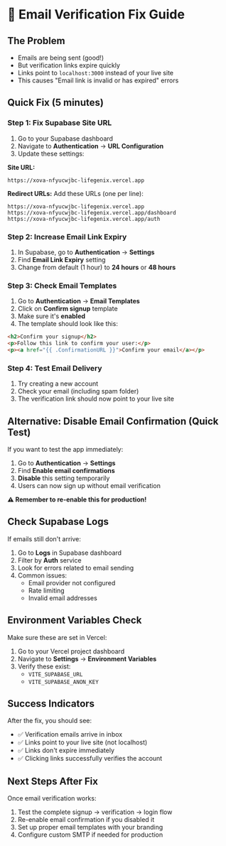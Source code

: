 # 🚨 Email Verification Fix Guide

## The Problem
- Emails are being sent (good!)
- But verification links expire quickly
- Links point to `localhost:3000` instead of your live site
- This causes "Email link is invalid or has expired" errors

## Quick Fix (5 minutes)

### Step 1: Fix Supabase Site URL
1. Go to your Supabase dashboard
2. Navigate to **Authentication** → **URL Configuration**
3. Update these settings:

**Site URL:** 
```
https://xova-nfyucwjbc-lifegenix.vercel.app
```

**Redirect URLs:** Add these URLs (one per line):
```
https://xova-nfyucwjbc-lifegenix.vercel.app
https://xova-nfyucwjbc-lifegenix.vercel.app/dashboard
https://xova-nfyucwjbc-lifegenix.vercel.app/auth
```

### Step 2: Increase Email Link Expiry
1. In Supabase, go to **Authentication** → **Settings**
2. Find **Email Link Expiry** setting
3. Change from default (1 hour) to **24 hours** or **48 hours**

### Step 3: Check Email Templates
1. Go to **Authentication** → **Email Templates**
2. Click on **Confirm signup** template
3. Make sure it's **enabled**
4. The template should look like this:

```html
<h2>Confirm your signup</h2>
<p>Follow this link to confirm your user:</p>
<p><a href="{{ .ConfirmationURL }}">Confirm your email</a></p>
```

### Step 4: Test Email Delivery
1. Try creating a new account
2. Check your email (including spam folder)
3. The verification link should now point to your live site

## Alternative: Disable Email Confirmation (Quick Test)

If you want to test the app immediately:

1. Go to **Authentication** → **Settings**
2. Find **Enable email confirmations**
3. **Disable** this setting temporarily
4. Users can now sign up without email verification

**⚠️ Remember to re-enable this for production!**

## Check Supabase Logs

If emails still don't arrive:

1. Go to **Logs** in Supabase dashboard
2. Filter by **Auth** service
3. Look for errors related to email sending
4. Common issues:
   - Email provider not configured
   - Rate limiting
   - Invalid email addresses

## Environment Variables Check

Make sure these are set in Vercel:

1. Go to your Vercel project dashboard
2. Navigate to **Settings** → **Environment Variables**
3. Verify these exist:
   - `VITE_SUPABASE_URL`
   - `VITE_SUPABASE_ANON_KEY`

## Success Indicators

After the fix, you should see:
- ✅ Verification emails arrive in inbox
- ✅ Links point to your live site (not localhost)
- ✅ Links don't expire immediately
- ✅ Clicking links successfully verifies the account

## Next Steps After Fix

Once email verification works:
1. Test the complete signup → verification → login flow
2. Re-enable email confirmation if you disabled it
3. Set up proper email templates with your branding
4. Configure custom SMTP if needed for production

